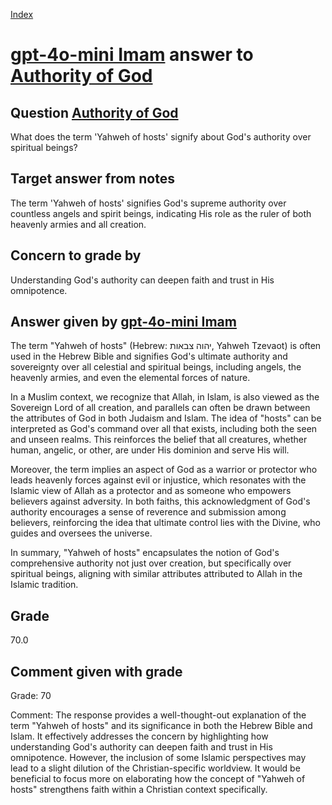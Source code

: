 
[Index](../../index.md)
# [gpt-4o-mini Imam](../../answering_models/gpt-4o-mini_Imam.md) answer to [Authority of God](../../questions/Authority_of_God.md)

## Question [Authority of God](../../questions/Authority_of_God.md)
What does the term 'Yahweh of hosts' signify about God's authority over spiritual beings?

## Target answer from notes
The term 'Yahweh of hosts' signifies God's supreme authority over countless angels and spirit beings, indicating His role as the ruler of both heavenly armies and all creation.

## Concern to grade by
Understanding God's authority can deepen faith and trust in His omnipotence.

## Answer given by [gpt-4o-mini Imam](../../answering_models/gpt-4o-mini_Imam.md)
The term "Yahweh of hosts" (Hebrew: יהוה צבאות, Yahweh Tzevaot) is often used in the Hebrew Bible and signifies God's ultimate authority and sovereignty over all celestial and spiritual beings, including angels, the heavenly armies, and even the elemental forces of nature. 

In a Muslim context, we recognize that Allah, in Islam, is also viewed as the Sovereign Lord of all creation, and parallels can often be drawn between the attributes of God in both Judaism and Islam. The idea of "hosts" can be interpreted as God's command over all that exists, including both the seen and unseen realms. This reinforces the belief that all creatures, whether human, angelic, or other, are under His dominion and serve His will.

Moreover, the term implies an aspect of God as a warrior or protector who leads heavenly forces against evil or injustice, which resonates with the Islamic view of Allah as a protector and as someone who empowers believers against adversity. In both faiths, this acknowledgment of God's authority encourages a sense of reverence and submission among believers, reinforcing the idea that ultimate control lies with the Divine, who guides and oversees the universe. 

In summary, "Yahweh of hosts" encapsulates the notion of God's comprehensive authority not just over creation, but specifically over spiritual beings, aligning with similar attributes attributed to Allah in the Islamic tradition.

## Grade
70.0

## Comment given with grade
Grade: 70

Comment: The response provides a well-thought-out explanation of the term "Yahweh of hosts" and its significance in both the Hebrew Bible and Islam. It effectively addresses the concern by highlighting how understanding God's authority can deepen faith and trust in His omnipotence. However, the inclusion of some Islamic perspectives may lead to a slight dilution of the Christian-specific worldview. It would be beneficial to focus more on elaborating how the concept of "Yahweh of hosts" strengthens faith within a Christian context specifically.
